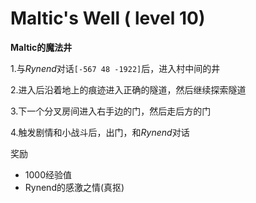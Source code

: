 # Maltic's Well ( level 10)
**Maltic的魔法井**

1.与*Rynend*对话`[-567 48 -1922]`后，进入村中间的井

2.进入后沿着地上的痕迹进入正确的隧道，然后继续探索隧道

3.下一个分叉房间进入右手边的门，然后走后方的门

4.触发剧情和小战斗后，出门，和*Rynend*对话

奖励

+ 1000经验值
+ Rynend的感激之情(真抠)
